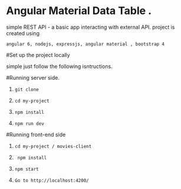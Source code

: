 # Angular Material Data Table .
simple REST API - a basic app interacting with external API.
project is created using 
```
angular 6, nodejs, expressjs, angular material , bootstrap 4
```

#Set up the project locally

simple just follow  the following isntructions.


#Running server side.

1. `git clone`
2. `cd my-project`

3. `npm install`

4. `npm run dev`

 #Running front-end side
 
 1. `cd my-project / movies-client`
 
 2. ` npm install`

 3. `npm start`
 
 4. `Go to http://localhost:4200/`
 
